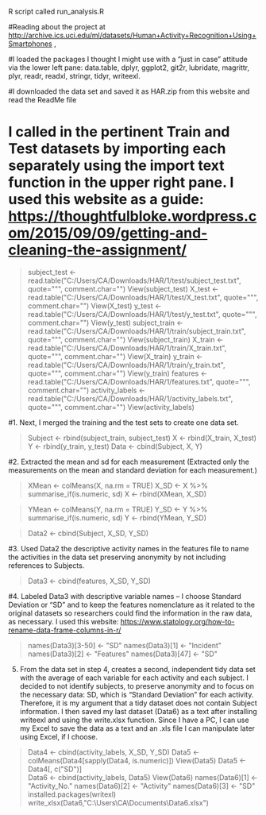 R script called run_analysis.R

#Reading about the project at http://archive.ics.uci.edu/ml/datasets/Human+Activity+Recognition+Using+Smartphones , 

#I loaded the packages I thought I might use with a “just in case” attitude via the lower left pane: data.table, dplyr, ggplot2, git2r, lubridate, magrittr, plyr, readr, readxl, stringr, tidyr, writeexl.

#I downloaded the data set and saved it as HAR.zip from this website and read the ReadMe file

# I called in the pertinent Train and Test datasets by importing each separately using the import text function in the upper right pane. I used this website as a guide: https://thoughtfulbloke.wordpress.com/2015/09/09/getting-and-cleaning-the-assignment/ 	

> subject_test <- read.table("C:/Users/CA/Downloads/HAR/1/test/subject_test.txt", quote="\"", comment.char="")
>   View(subject_test)
> X_test <- read.table("C:/Users/CA/Downloads/HAR/1/test/X_test.txt", quote="\"", comment.char="")
>   View(X_test)
> y_test <- read.table("C:/Users/CA/Downloads/HAR/1/test/y_test.txt", quote="\"", comment.char="")
>   View(y_test)
> subject_train <- read.table("C:/Users/CA/Downloads/HAR/1/train/subject_train.txt", quote="\"", comment.char="")
>   View(subject_train)
> X_train <- read.table("C:/Users/CA/Downloads/HAR/1/train/X_train.txt", quote="\"", comment.char="")
>   View(X_train)
> y_train <- read.table("C:/Users/CA/Downloads/HAR/1/train/y_train.txt", quote="\"", comment.char="")
>   View(y_train)
> features <- read.table("C:/Users/CA/Downloads/HAR/1/features.txt", quote="\"", comment.char="")
> activity_labels <- read.table("C:/Users/CA/Downloads/HAR/1/activity_labels.txt", quote="\"", comment.char="")
>   View(activity_labels)

#1. Next, I merged the training and the test sets to create one data set.

> Subject <- rbind(subject_train, subject_test)
> X <- rbind(X_train, X_test)
> Y <- rbind(y_train, y_test)
> Data <- cbind(Subject, X, Y)

#2. Extracted the mean and sd for each measurement (Extracted only the measurements on the mean and standard deviation for each measurement.) 

> XMean <- colMeans(X, na.rm = TRUE)
> X_SD <- X %>% summarise_if(is.numeric, sd)
> X <- rbind(XMean, X_SD)

> YMean <- colMeans(Y, na.rm = TRUE)
> Y_SD <- Y %>% summarise_if(is.numeric, sd)
> Y <- rbind(YMean, Y_SD)

> Data2 <- cbind(Subject, X_SD, Y_SD)


#3. Used Data2 the descriptive activity names in the features file to name the activities in the data set preserving anonymity by not including references to Subjects.

> Data3 <- cbind(features, X_SD, Y_SD)

#4. Labeled Data3 with descriptive variable names – I choose Standard Deviation or “SD” and to keep the features nomenclature as it related to the original datasets so researchers could find the information in the raw data, as necessary. I used this website: https://www.statology.org/how-to-rename-data-frame-columns-in-r/

> names(Data3)[3-50] <- "SD"
> names(Data3)[1] <- "Incident"
> names(Data3)[2] <- "Features"
> names(Data3)[47] <- "SD"

5. From the data set in step 4, creates a second, independent tidy data set with the average of each variable for each activity and each subject. I decided to not identify subjects, to preserve anonymity and to focus on the necessary data: SD, which is “Standard Deviation” for each activity. Therefore, it is my argument that a tidy dataset does not contain Subject information. I then saved my last dataset (Data6) as a text after installing writeexl and using the write.xlsx function. Since I have a PC, I can use my Excel to save the data as a text and an .xls file I can manipulate later using Excel, if I choose.

> Data4 <- cbind(activity_labels, X_SD, Y_SD)
> Data5 <- colMeans(Data4[sapply(Data4, is.numeric)]) 
> View(Data5)
> Data5 <- Data4[, c("SD")]  
> Data6 <- cbind(activity_labels, Data5)
> View(Data6) 
> names(Data6)[1] <- "Activity_No."
> names(Data6)[2] <- "Activity"
> names(Data6)[3] <- "SD"
> installed.packages(writexl)
> write_xlsx(Data6,"C:\\Users\\CA\\Documents\\Data6.xlsx")

